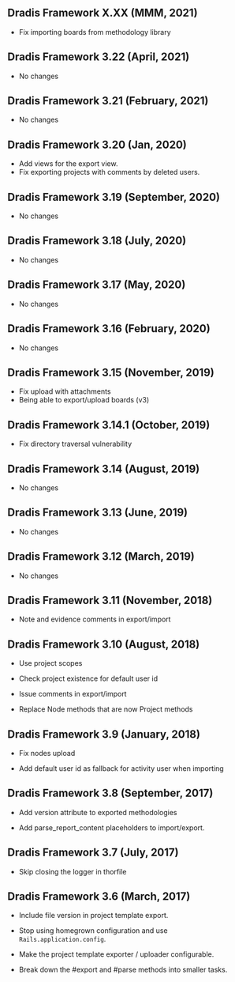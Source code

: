 ## Dradis Framework X.XX (MMM, 2021) ##

*  Fix importing boards from methodology library

## Dradis Framework 3.22 (April, 2021) ##

*  No changes

## Dradis Framework 3.21 (February, 2021) ##

*  No changes

## Dradis Framework 3.20 (Jan, 2020) ##

*  Add views for the export view.
*  Fix exporting projects with comments by deleted users.

## Dradis Framework 3.19 (September, 2020) ##

*  No changes

## Dradis Framework 3.18 (July, 2020) ##

*  No changes

## Dradis Framework 3.17 (May, 2020) ##

*  No changes

## Dradis Framework 3.16 (February, 2020) ##

*  No changes

## Dradis Framework 3.15 (November, 2019) ##

*  Fix upload with attachments
*  Being able to export/upload boards (v3)

## Dradis Framework 3.14.1 (October, 2019) ##

*  Fix directory traversal vulnerability

## Dradis Framework 3.14 (August, 2019) ##

*  No changes

## Dradis Framework 3.13 (June, 2019) ##

*  No changes

## Dradis Framework 3.12 (March, 2019) ##

*  No changes

## Dradis Framework 3.11 (November, 2018) ##

*  Note and evidence comments in export/import

## Dradis Framework 3.10 (August, 2018) ##

*   Use project scopes

*   Check project existence for default user id

*   Issue comments in export/import

*   Replace Node methods that are now Project methods

## Dradis Framework 3.9 (January, 2018) ##

*   Fix nodes upload

*   Add default user id as fallback for activity user when importing

## Dradis Framework 3.8 (September, 2017) ##

*   Add version attribute to exported methodologies

*   Add parse_report_content placeholders to import/export.

## Dradis Framework 3.7 (July, 2017) ##

*   Skip closing the logger in thorfile

## Dradis Framework 3.6 (March, 2017) ##

*   Include file version in project template export.

*   Stop using homegrown configuration and use `Rails.application.config`.

*   Make the project template exporter / uploader configurable.

*   Break down the #export and #parse methods into smaller tasks.
